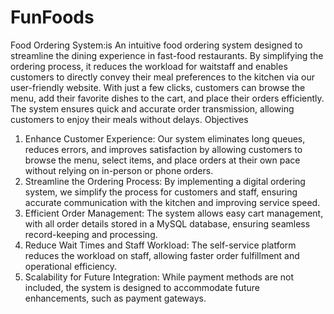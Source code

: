 # FunFoods
Food Ordering System:is An intuitive food ordering system designed to streamline the dining experience in fast-food restaurants.
By simplifying the ordering
process, it reduces the workload for waitstaff and enables customers to directly convey
their meal preferences to the kitchen via our user-friendly website. With just a few
clicks, customers can browse the menu, add their favorite dishes to the cart, and place
their orders efficiently. The system ensures quick and accurate order transmission,
allowing customers to enjoy their meals without delays.
Objectives
1. Enhance Customer Experience: Our system eliminates long queues, reduces
errors, and improves satisfaction by allowing customers to browse the menu,
select items, and place orders at their own pace without relying on in-person or
phone orders.
2. Streamline the Ordering Process: By implementing a digital ordering system,
we simplify the process for customers and staff, ensuring accurate communication
with the kitchen and improving service speed.
3. Efficient Order Management: The system allows easy cart management, with
all order details stored in a MySQL database, ensuring seamless record-keeping
and processing.
4. Reduce Wait Times and Staff Workload: The self-service platform reduces the
workload on staff, allowing faster order fulfillment and operational efficiency.
5. Scalability for Future Integration: While payment methods are not included, the
system is designed to accommodate future enhancements, such as payment
gateways.
